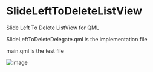 # SlideLeftToDeleteListView
Slide Left To Delete ListView for QML

SlideLeftToDeleteDelegate.qml is the implementation file

main.qml is the test file

![image](https://github.com/imtoby/SlideLeftToDeleteListView/blob/master/show_image/show.gif)
